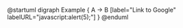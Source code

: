 @startuml
digraph Example {
  A -> B [label="Link to Google" labelURL="javascript:alert(5);"]
}
@enduml
